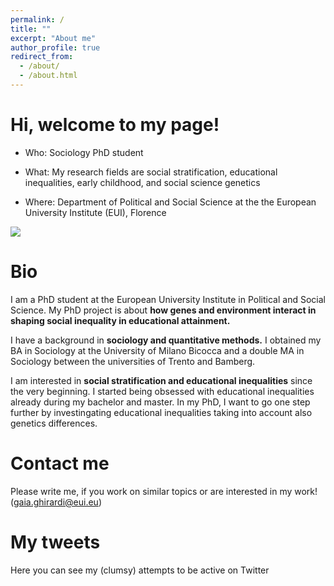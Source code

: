 ```yaml
---
permalink: /
title: ""
excerpt: "About me"
author_profile: true
redirect_from: 
  - /about/
  - /about.html
---
```



Hi, welcome to my page!
======


* Who:  Sociology PhD student 

* What:  My research fields are social stratification, educational inequalities, early childhood, and social science genetics 

* Where: Department of Political and Social Science at the the European University Institute (EUI), Florence 

![](http://gaiaghirardi.github.io/images/bybike1.jpeg)


Bio
======


 I am a PhD student at the European University Institute in Political and Social Science. My PhD project is about **how genes and environment interact in shaping social inequality in educational attainment.** 

 I have a background in **sociology and quantitative methods.** I obtained my BA in Sociology at the University of Milano Bicocca and a double MA in Sociology between the universities of Trento and Bamberg. 

I am interested in **social stratification and educational inequalities** since the very beginning. I started being obsessed with educational inequalities already during my bachelor and master. In my PhD, I want to go one step further by investingating educational inequalities taking into account also genetics differences. 


Contact me
======

Please write me, if you work on similar topics or are interested in my work! (gaia.ghirardi@eui.eu)


My tweets 
======

Here you can see my (clumsy) attempts to be active on Twitter 

<a class="twitter-timeline" data-tweet-limit="1" data-width="700"  align="center"  href="https://twitter.com/GaiaGhirardi?ref_src=twsrc%5Etfw"> </a> <script async src="https://platform.twitter.com/widgets.js" charset="utf-8"></script>


